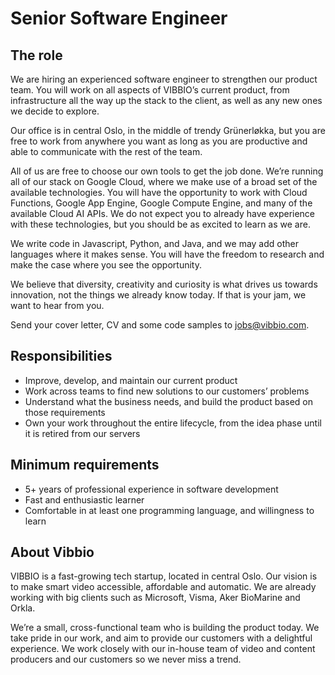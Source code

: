 # Senior Software Engineer

## The role

We are hiring an experienced software engineer to strengthen our product team. You will work on all aspects of VIBBIO’s current product, from infrastructure all the way up the stack to the client, as well as any new ones we decide to explore.

Our office is in central Oslo, in the middle of trendy Grünerløkka, but you are free to work from anywhere you want as long as you are productive and able to communicate with the rest of the team.

All of us are free to choose our own tools to get the job done. We’re running all of our stack on Google Cloud, where we make use of a broad set of the available technologies. You will have the opportunity to work with Cloud Functions, Google App Engine, Google Compute Engine, and many of the available Cloud AI APIs. We do not expect you to already have experience with these technologies, but you should be as excited to learn as we are.

We write code in Javascript, Python, and Java, and we may add other languages where it makes sense. You will have the freedom to research and make the case where you see the opportunity.

We believe that diversity, creativity and curiosity is what drives us towards innovation, not the things we already know today. If that is your jam, we want to hear from you.

Send your cover letter, CV and some code samples to [jobs@vibbio.com](mailto:jobs@vibbio.com).

## Responsibilities

+ Improve, develop, and maintain our current product
+ Work across teams to find new solutions to our customers’ problems
+ Understand what the business needs, and build the product based on those requirements
+ Own your work throughout the entire lifecycle, from the idea phase until it is retired from our servers

## Minimum requirements

+ 5+ years of professional experience in software development
+ Fast and enthusiastic learner
+ Comfortable in at least one programming language, and willingness to learn

## About Vibbio

VIBBIO is a fast-growing tech startup, located in central Oslo. Our vision is to make smart video accessible, affordable and automatic. We are already working with big clients such as Microsoft, Visma, Aker BioMarine and Orkla.

We’re a small, cross-functional team who is building the product today. We take pride in our work, and aim to provide our customers with a delightful experience. We work closely with our in-house team of video and content producers and our customers so we never miss a trend.
